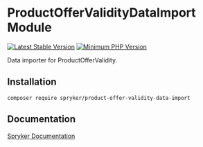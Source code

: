 # ProductOfferValidityDataImport Module
[![Latest Stable Version](https://poser.pugx.org/spryker/product-offer-validity-data-import/v/stable.svg)](https://packagist.org/packages/spryker/product-offer-validity-data-import)
[![Minimum PHP Version](https://img.shields.io/badge/php-%3E%3D%207.3-8892BF.svg)](https://php.net/)

Data importer for ProductOfferValidity.

## Installation

```
composer require spryker/product-offer-validity-data-import
```

## Documentation

[Spryker Documentation](https://academy.spryker.com/developing_with_spryker/module_guide/modules.html)
